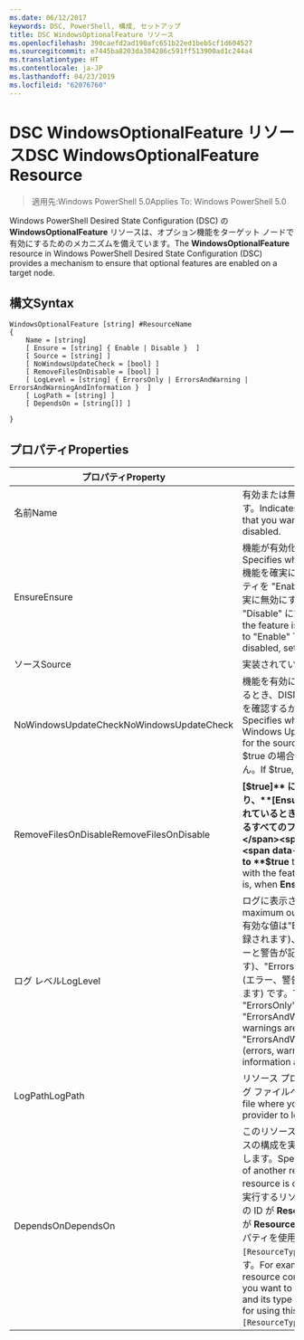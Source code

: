 ```yaml
---
ms.date: 06/12/2017
keywords: DSC, PowerShell, 構成, セットアップ
title: DSC WindowsOptionalFeature リソース
ms.openlocfilehash: 390caefd2ad190afc651b22ed1beb5cf1d604527
ms.sourcegitcommit: e7445ba8203da304286c591ff513900ad1c244a4
ms.translationtype: HT
ms.contentlocale: ja-JP
ms.lasthandoff: 04/23/2019
ms.locfileid: "62076760"
---
```

# <a name="dsc-windowsoptionalfeature-resource"></a><span data-ttu-id="faa3c-103">DSC WindowsOptionalFeature リソース</span><span class="sxs-lookup"><span data-stu-id="faa3c-103">DSC WindowsOptionalFeature Resource</span></span>

> <span data-ttu-id="faa3c-104">適用先:Windows PowerShell 5.0</span><span class="sxs-lookup"><span data-stu-id="faa3c-104">Applies To: Windows PowerShell 5.0</span></span>

<span data-ttu-id="faa3c-105">Windows PowerShell Desired State Configuration (DSC) の **WindowsOptionalFeature** リソースは、オプション機能をターゲット ノードで有効にするためのメカニズムを備えています。</span><span class="sxs-lookup"><span data-stu-id="faa3c-105">The **WindowsOptionalFeature** resource in Windows PowerShell Desired State Configuration (DSC) provides a mechanism to ensure that optional features are enabled on a target node.</span></span>

## <a name="syntax"></a><span data-ttu-id="faa3c-106">構文</span><span class="sxs-lookup"><span data-stu-id="faa3c-106">Syntax</span></span>

```
WindowsOptionalFeature [string] #ResourceName
{
    Name = [string]
    [ Ensure = [string] { Enable | Disable }  ]
    [ Source = [string] ]
    [ NoWindowsUpdateCheck = [bool] ]
    [ RemoveFilesOnDisable = [bool] ]
    [ LogLevel = [string] { ErrorsOnly | ErrorsAndWarning | ErrorsAndWarningAndInformation }  ]
    [ LogPath = [string] ]
    [ DependsOn = [string[]] ]

}
```

## <a name="properties"></a><span data-ttu-id="faa3c-107">プロパティ</span><span class="sxs-lookup"><span data-stu-id="faa3c-107">Properties</span></span>

|  <span data-ttu-id="faa3c-108">プロパティ</span><span class="sxs-lookup"><span data-stu-id="faa3c-108">Property</span></span>  |  <span data-ttu-id="faa3c-109">説明</span><span class="sxs-lookup"><span data-stu-id="faa3c-109">Description</span></span>   |
|---|---|
| <span data-ttu-id="faa3c-110">名前</span><span class="sxs-lookup"><span data-stu-id="faa3c-110">Name</span></span>| <span data-ttu-id="faa3c-111">有効または無効にする機能の名前を示します。</span><span class="sxs-lookup"><span data-stu-id="faa3c-111">Indicates the name of the feature that you want to ensure is enabled or disabled.</span></span>|
| <span data-ttu-id="faa3c-112">Ensure</span><span class="sxs-lookup"><span data-stu-id="faa3c-112">Ensure</span></span>| <span data-ttu-id="faa3c-113">機能が有効化かどうかを指定します。</span><span class="sxs-lookup"><span data-stu-id="faa3c-113">Specifies whether the feature is enabled.</span></span> <span data-ttu-id="faa3c-114">機能を確実に有効にするには、このプロパティを "Enable" に設定します。機能を確実に無効にするには、このプロパティを "Disable" に設定します。</span><span class="sxs-lookup"><span data-stu-id="faa3c-114">To ensure that the feature is enabled, set this property to "Enable" To ensure that the feature is disabled, set the property to "Disable".</span></span>|
| <span data-ttu-id="faa3c-115">ソース</span><span class="sxs-lookup"><span data-stu-id="faa3c-115">Source</span></span>| <span data-ttu-id="faa3c-116">実装されていません。</span><span class="sxs-lookup"><span data-stu-id="faa3c-116">Not implemented.</span></span>|
| <span data-ttu-id="faa3c-117">NoWindowsUpdateCheck</span><span class="sxs-lookup"><span data-stu-id="faa3c-117">NoWindowsUpdateCheck</span></span>| <span data-ttu-id="faa3c-118">機能を有効にするソース ファイルを検索するとき、DISM が Windows Update (WU) を確認するかどうかを指定します。</span><span class="sxs-lookup"><span data-stu-id="faa3c-118">Specifies whether DISM contacts Windows Update (WU) when searching for the source files to enable a feature.</span></span> <span data-ttu-id="faa3c-119">$true の場合、DISM は WU を確認しません。</span><span class="sxs-lookup"><span data-stu-id="faa3c-119">If $true, DISM does not contact WU.</span></span>|
| <span data-ttu-id="faa3c-120">RemoveFilesOnDisable</span><span class="sxs-lookup"><span data-stu-id="faa3c-120">RemoveFilesOnDisable</span></span>| <span data-ttu-id="faa3c-121">**[$true]** に設定すると、無効時に (つまり、**[Ensure]** が "Absent" に設定されているとき)、機能に関連付けられているすべてのファイルが削除されます。</span><span class="sxs-lookup"><span data-stu-id="faa3c-121">Set to **$true** to remove all files associated with the feature when it is disabled (that is, when **Ensure** is set to "Absent").</span></span>|
| <span data-ttu-id="faa3c-122">ログ レベル</span><span class="sxs-lookup"><span data-stu-id="faa3c-122">LogLevel</span></span>| <span data-ttu-id="faa3c-123">ログに表示される最大の出力レベル。</span><span class="sxs-lookup"><span data-stu-id="faa3c-123">The maximum output level shown in the logs.</span></span> <span data-ttu-id="faa3c-124">有効な値は"ErrorsOnly" (エラーのみが記録されます)、"ErrorsAndWarning" (エラーと警告が記録されます)、"ErrorsAndWarningAndInformation" (エラー、警告、デバッグ情報が記録されます) です。</span><span class="sxs-lookup"><span data-stu-id="faa3c-124">The accepted values are: "ErrorsOnly" (only errors are logged), "ErrorsAndWarning" (errors and warnings are logged), and "ErrorsAndWarningAndInformation" (errors, warnings, and debug information are logged).</span></span>|
| <span data-ttu-id="faa3c-125">LogPath</span><span class="sxs-lookup"><span data-stu-id="faa3c-125">LogPath</span></span>| <span data-ttu-id="faa3c-126">リソース プロバイダーの操作を記録するログ ファイルへのパス。</span><span class="sxs-lookup"><span data-stu-id="faa3c-126">The path to a log file where you want the resource provider to log the operation.</span></span>|
| <span data-ttu-id="faa3c-127">DependsOn</span><span class="sxs-lookup"><span data-stu-id="faa3c-127">DependsOn</span></span>| <span data-ttu-id="faa3c-128">このリソースを構成する前に、他のリソースの構成を実行する必要があることを指定します。</span><span class="sxs-lookup"><span data-stu-id="faa3c-128">Specifies that the configuration of another resource must run before this resource is configured.</span></span> <span data-ttu-id="faa3c-129">たとえば、最初に実行するリソース構成スクリプト ブロックの ID が __ResourceName__ で、そのタイプが __ResourceType__ である場合、このプロパティを使用する構文は `DependsOn = "[ResourceType]ResourceName"` になります。</span><span class="sxs-lookup"><span data-stu-id="faa3c-129">For example, if the ID of the resource configuration script block that you want to run first is __ResourceName__ and its type is __ResourceType__, the syntax for using this property is `DependsOn = "[ResourceType]ResourceName"`.</span></span>|